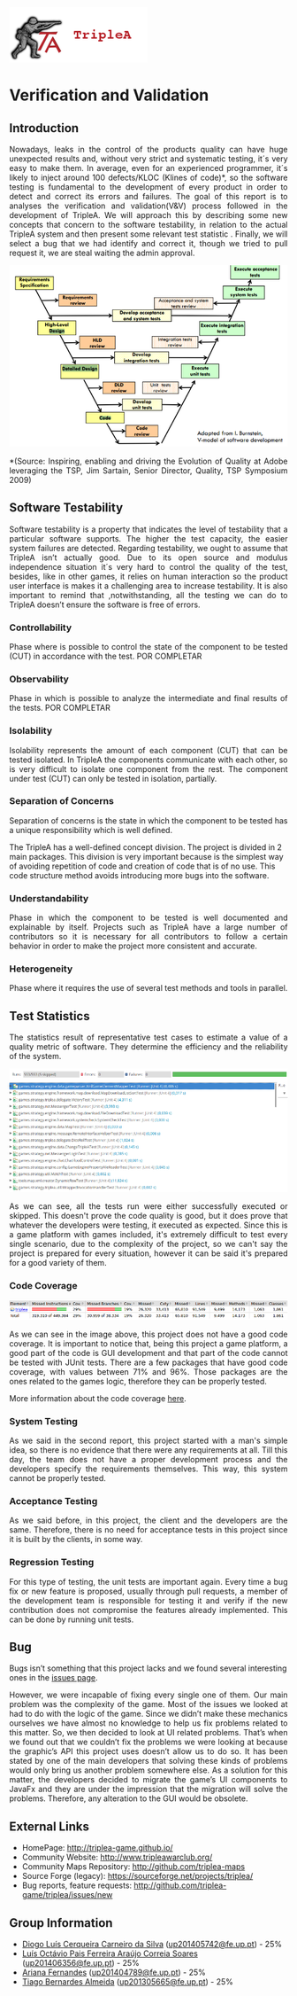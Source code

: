 ![TripleAICon](resources/icon_menu.png)

# Verification and Validation

## Introduction

<p align="justify"> Nowadays, leaks in the control of the products quality can have huge unexpected results and, without very strict and systematic testing, it´s very easy to make them.
In average, even for an experienced programmer, it´s likely to inject around 100 defects/KLOC (Klines of code)*,  so the software testing is fundamental to the development of every product in order to detect and correct its errors and failures. 
The goal of this report is to analyses the verification and validation(V&V) process followed in the development of TripleA.
 We will approach this by describing some new concepts that concern to the software testability, in relation to the actual TripleA system and then present some relevant test statistic . 
Finally, we will select a bug that we had identify and correct it, though we tried to pull request it, we are steal waiting the admin approval.
</p>

![EsquemaV.V](resources/V&V.png)

<p align="justify">*(Source: Inspiring, enabling and driving the Evolution of Quality at Adobe leveraging
the TSP, Jim Sartain, Senior Director, Quality, TSP Symposium 2009)
</p> 

## Software Testability 
<p align="justify">Software testability is a property that indicates the level of testability that a particular software supports. The higher the test capacity, the easier system failures are detected.
Regarding testability, we ought to assume that TripleA isn’t actually good. Due to its open source and modulus independence situation it´s very hard to control the quality of the test, besides, like in other games, it relies on human interaction so the product user interface is makes it a challenging area to increase testability. 
It is also important to remind that ,notwithstanding, all the testing we can do to TripleA doesn’t ensure the software is free of errors.
</p>

### Controllability
<p align="justify">Phase where is possible to control the state of the component to be tested (CUT) in accordance with the test.
POR COMPLETAR
</p>

### Observability
<p align="justify">Phase in which is possible to analyze the intermediate and final results of the tests.
POR COMPLETAR
</p>


### Isolability

<p align="justify">Isolability represents the amount of each component (CUT) that can be tested isolated. 
In TripleA the components communicate with each other, so is  very difficult to isolate one component from the rest. The component under test (CUT) can only be tested in isolation, partially.
</p>


### Separation of Concerns

<p align="justify"> Separation of concerns is the state in which the component to be tested has a unique responsibility which is well defined.

The TripleA has a well-defined concept division. The project is divided in 2 main packages. This division is very important because is the simplest way of avoiding repetition of code and creation of code that is of no use. This code structure method avoids introducing more bugs into the software.
</p>

### Understandability

<p align="justify"> Phase in which the component to be tested is well documented and explainable by itself.
Projects such as TripleA have a large number of contributors so it is necessary for all contributors to follow a certain behavior in order to make the project more consistent and accurate.
</p>

### Heterogeneity
<p align="justify"> Phase where it requires the use of several test methods and tools in parallel.
</p>

## Test Statistics

<p align="justify">The statistics result of representative test cases to estimate a value of a quality metric of software.
They determine the efficiency and the reliability of the system.</p>

![Tests Run](resources/TestsRun.png)

<p align="justify">As we can see, all the tests run were either successfully executed or skipped. This doesn't prove the 
code quality is good, but it does prove that whatever the developers were testing, it executed as expected. Since this is 
a game platform with games included, it's extremely difficult to test every single scenario, due to the complexity of the 
project, so we can't say the project is prepared for every situation, however it can be said it's prepared for a good variety 
of them.</p>

### Code Coverage

![Code Coverage](resources/CodeCoverage.png)

<p align="justify">As we can see in the image above, this project does not have a good code coverage. It is important to 
notice that, being this project a game platform, a good part of the code is GUI development and that part of the code 
cannot be tested with JUnit tests. There are a few packages that have good code coverage, with values between 71% and 96%. 
Those packages are the ones related to the games logic, therefore they can be properly tested.</p>

More information about the code coverage [here](https://htmlpreview.github.io/?https://raw.githubusercontent.com/arianafernandes/triplea/master/index.html).

### System Testing

<p align="justify">As we said in the second report, this project started with a man's simple idea, so there is no evidence 
that there were any requirements at all. Till this day, the team does not have a proper development process and the developers 
specify the requirements themselves. This way, this system cannot be properly tested.</p>

### Acceptance Testing

<p align="justify">As we said before, in this project, the client and the developers are the same. Therefore, there is 
no need for acceptance tests in this project since it is built by the clients, in some way.</p>

### Regression Testing

<p align="justify">For this type of testing, the unit tests are important again. Every time a bug fix or new feature is proposed, usually 
through pull requests, a member of the development team is responsible for testing it and verify if the new contribution 
does not compromise the features already implemented. This can be done by running unit tests.</p>

## Bug

Bugs isn’t something that this project lacks and we found several interesting ones in the [issues page](http://github.com/triplea-game/triplea/issues/). 
<p align="justify">However, we were incapable of fixing every single one of them. Our main problem was the complexity of 
the game. Most of the issues we looked at had to do with the logic of the game. Since we didn’t make these mechanics 
ourselves we have almost no knowledge to help us fix problems related to this matter. So, we then decided to look at UI 
related problems. That’s when we found out that we couldn’t fix the problems we were looking at because the graphic’s 
API this project uses doesn’t allow us to do so. It has been stated by one of the main developers that solving these kinds 
of problems would only bring us another problem somewhere else. As a solution for this matter, the developers decided to 
migrate the game’s UI components to JavaFx and they are under the impression that the migration will solve the problems. 
Therefore, any alteration to the GUI would be obsolete.</p>



## External Links
* HomePage: http://triplea-game.github.io/
* Community Website: http://www.tripleawarclub.org/
* Community Maps Repository: http://github.com/triplea-maps
* Source Forge (legacy): https://sourceforge.net/projects/triplea/
* Bug reports, feature requests: http://github.com/triplea-game/triplea/issues/new

## Group Information

* [Diogo Luís Cerqueira Carneiro da Silva](https://github.com/pingudiogo) (up201405742@fe.up.pt) - 25%<br>
* [Luís Octávio Pais Ferreira Araújo Correia Soares](https://github.com/LuiSoares) (up201406356@fe.up.pt) - 25%<br>
* [Ariana Fernandes](https://github.com/arianafernandes) (up201404789@fe.up.pt) - 25%<br>
* [Tiago Bernardes Almeida](https://github.com/tiagobalm) (up201305665@fe.up.pt) - 25%<br>

